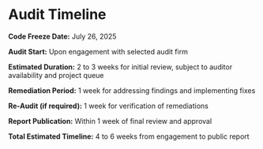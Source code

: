 # Audit Timeline

**Code Freeze Date:** July 26, 2025

**Audit Start:** Upon engagement with selected audit firm

**Estimated Duration:** 2 to 3 weeks for initial review, subject to auditor availability and project queue

**Remediation Period:** 1 week for addressing findings and implementing fixes

**Re-Audit (if required):** 1 week for verification of remediations

**Report Publication:** Within 1 week of final review and approval

**Total Estimated Timeline:** 4 to 6 weeks from engagement to public report
